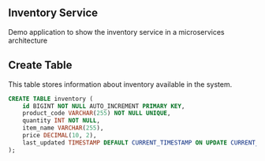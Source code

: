 ## Inventory Service 

Demo application to show the inventory service in a microservices architecture

## Create Table

This table stores information about inventory available in the system.

```sql
CREATE TABLE inventory (
    id BIGINT NOT NULL AUTO_INCREMENT PRIMARY KEY,
    product_code VARCHAR(255) NOT NULL UNIQUE,
    quantity INT NOT NULL,
    item_name VARCHAR(255),
    price DECIMAL(10, 2),
    last_updated TIMESTAMP DEFAULT CURRENT_TIMESTAMP ON UPDATE CURRENT_TIMESTAMP
);